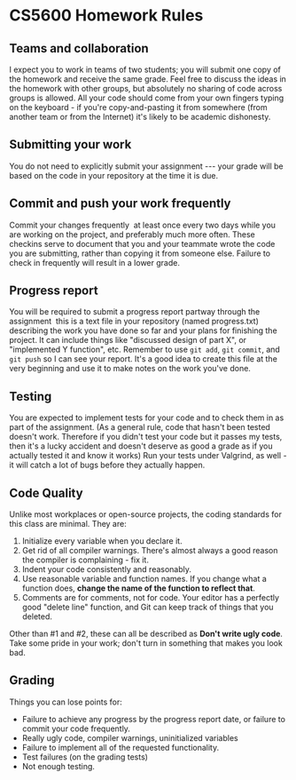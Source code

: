 CS5600 Homework Rules
================

Teams and collaboration
---------------------
I expect you to work in teams of two students; you will submit one copy of the homework and receive the same grade. Feel free to discuss the ideas in the homework with other groups, but absolutely no sharing of code across groups is allowed. All your code should come from your own fingers typing on the keyboard - if you're copy-and-pasting it from somewhere (from another team or from the Internet) it's likely to be academic dishonesty.

Submitting your work
------------------
You do not need to explicitly submit your assignment --- your grade will be based on the code in your repository at the time it is due.

Commit and push your work frequently
---------------------------------
Commit your changes frequently ­ at least once every two days while you are working on the project, and preferably much more often. These checkins serve to document that you and your teammate wrote the code you are submitting, rather than copying it from someone else. Failure to check in frequently will result in a lower grade.

Progress report
-------------
You will be required to submit a progress report partway through the assignment ­ this is a text file in your repository (named progress.txt) describing the work you have done so far and your plans for finishing the project. It can include things like "discussed design of part X", or "implemented Y function", etc.  Remember to use `git add`, `git commit`, and `git push` so I can see your report.  It's a good idea to create this file at the very beginning and use it to make notes on the work you've done.

Testing
------
You are expected to implement tests for your code and to check them in as part of the assignment. (As a general rule, code that hasn't been tested doesn't work. Therefore if you didn't test your code but it passes my tests, then it's a lucky accident and doesn't deserve as good a grade as if you actually tested it and know it works)  Run your tests under Valgrind, as well - it will catch a lot of bugs before they actually happen.

Code Quality
-----------
Unlike most workplaces or open-source projects, the coding standards for this class are minimal. They are:
1. Initialize every variable when you declare it.
2. Get rid of all compiler warnings. There's almost always a good reason the compiler is complaining - fix it. 
3. Indent your code consistently and reasonably.
4. Use reasonable variable and function names. If you change what a function does, **change the name of the function to reflect that**.
5. Comments are for comments, not for code. Your editor has a perfectly good "delete line" function, and Git can keep track of things that you deleted.

Other than #1 and #2, these can all be described as **Don't write ugly code**. Take some pride in your work; don't turn in something that makes you look bad.

Grading
------
Things you can lose points for:
- Failure to achieve any progress by the progress report date, or failure to commit your code frequently.
- Really ugly code, compiler warnings, uninitialized variables
- Failure to implement all of the requested functionality. 
- Test failures (on the grading tests) 
- Not enough testing.
